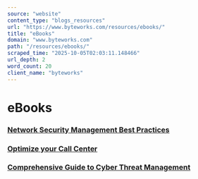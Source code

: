 ```yaml
---
source: "website"
content_type: "blogs_resources"
url: "https://www.byteworks.com/resources/ebooks/"
title: "eBooks"
domain: "www.byteworks.com"
path: "/resources/ebooks/"
scraped_time: "2025-10-05T02:03:11.148466"
url_depth: 2
word_count: 20
client_name: "byteworks"
---
```


# eBooks

### [Network Security Management Best Practices](https://www.byteworks.com/download-network-security-management-best-practices-ebook/)

### [Optimize your Call Center](https://www.byteworks.com/download-optimize-your-call-center-ebook/)

### [Comprehensive Guide to Cyber Threat Management](https://info.byteworks.com/cyber-threat-management-guide)